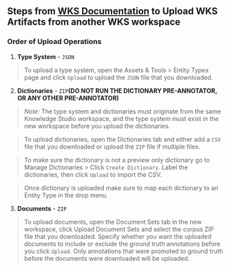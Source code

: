 ## Steps from [WKS Documentation](https://console.bluemix.net/docs/services/watson-knowledge-studio/index.html#wks_overview_full) to Upload WKS Artifacts from another WKS workspace

### Order of Upload Operations
1. **Type System** - `JSON`
>To upload a type system, open the Assets & Tools > Entity Types page and click `Upload` to upload the `JSON` file that you downloaded.

2. **Dictionaries** - `ZIP`**(DO NOT RUN THE DICTIONARY PRE-ANNOTATOR, OR ANY OTHER PRE-ANNOTATOR)**

>*Note:* The type system and dictionaries must originate from the same Knowledge Studio workspace, and the type system must exist in the new workspace before you upload the dictionaries.

>To upload dictionaries, open the Dictionaries tab and either add a `CSV` file that you downloaded or upload the `ZIP` file if multiple files.

>To make sure the dictionary is not a preview only dictionary go to Manage Dictionaries > Click `Create Dictionary`. Label the dictionaries, then click `Upload` to import the CSV.

>Once dictionary is uploaded make sure to map each dictionary to an Entity Type in the drop menu.

3. **Documents** - `ZIP`

>To upload documents, open the Document Sets tab in the new workspace, click Upload Document Sets and select the corpus ZIP file that you downloaded. Specify whether you want the uploaded documents to include or exclude the ground truth annotations before you click `Upload`. Only annotations that were promoted to ground truth before the documents were downloaded will be uploaded.
